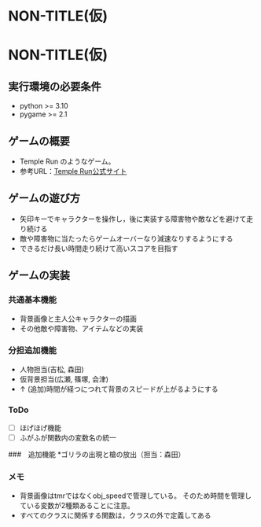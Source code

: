 # NON-TITLE(仮)
# NON-TITLE(仮)

## 実行環境の必要条件
* python >= 3.10
* pygame >= 2.1

## ゲームの概要
* Temple Run のようなゲーム。
* 参考URL：[Temple Run公式サイト](https://3sh.jp/?p=22587)

## ゲームの遊び方
* 矢印キーでキャラクターを操作し，後に実装する障害物や敵などを避けて走り続ける
* 敵や障害物に当たったらゲームオーバーなり減速なりするようにする
* できるだけ長い時間走り続けて高いスコアを目指す

## ゲームの実装
### 共通基本機能
* 背景画像と主人公キャラクターの描画
* その他敵や障害物、アイテムなどの実装

### 分担追加機能
* 人物担当(吉松, 森田)
* 仮背景担当(広瀬, 篠塚, 会津)
* ↑ (追加)時間が経つにつれて背景のスピードが上がるようにする

### ToDo
- [ ] ほげほげ機能
- [ ] ふがふが関数内の変数名の統一

###　追加機能
*ゴリラの出現と槍の放出（担当：森田）
### メモ
* 背景画像はtmrではなくobj_speedで管理している。
そのため時間を管理している変数が2種類あることに注意。
* すべてのクラスに関係する関数は，クラスの外で定義してある